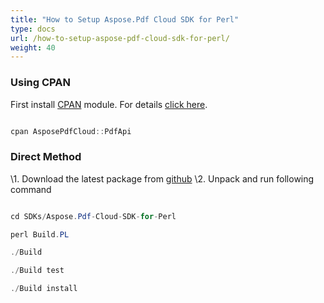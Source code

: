 ```yaml
---
title: "How to Setup Aspose.Pdf Cloud SDK for Perl"
type: docs
url: /how-to-setup-aspose-pdf-cloud-sdk-for-perl/
weight: 40
---
```


### **Using CPAN**
First install [CPAN](https://metacpan.org/release/AsposePdfCloud-PdfApi) module. For details [click here](http://www.cpan.org/modules/INSTALL.html).

```java

cpan AsposePdfCloud::PdfApi

```
### **Direct Method**
\1. Download the latest package from [github](https://github.com/aspose-pdf/Aspose.Pdf-for-Cloud/archive/master.zip)
\2. Unpack and run following command

```java

cd SDKs/Aspose.Pdf-Cloud-SDK-for-Perl

perl Build.PL

./Build

./Build test

./Build install

```
